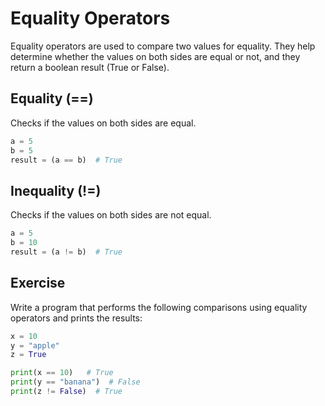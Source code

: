 # Equality Operators

Equality operators are used to compare two values for equality. They help determine whether the values on both sides are equal or not, and they return a boolean result (True or False).

## Equality (==)

Checks if the values on both sides are equal.

```py
a = 5
b = 5
result = (a == b)  # True
```

## Inequality (!=)

Checks if the values on both sides are not equal.

```py
a = 5
b = 10
result = (a != b)  # True
```

## Exercise

Write a program that performs the following comparisons using equality operators and prints the results:

```py
x = 10
y = "apple"
z = True

print(x == 10)   # True
print(y == "banana")  # False
print(z != False)  # True
```

